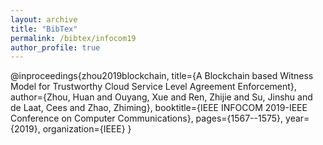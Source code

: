 ```yaml
---
layout: archive
title: "BibTex"
permalink: /bibtex/infocom19
author_profile: true
---
```


@inproceedings{zhou2019blockchain,
  title={A Blockchain based Witness Model for Trustworthy Cloud Service Level Agreement Enforcement},
  author={Zhou, Huan and Ouyang, Xue and Ren, Zhijie and Su, Jinshu and de Laat, Cees and Zhao, Zhiming},
  booktitle={IEEE INFOCOM 2019-IEEE Conference on Computer Communications},
  pages={1567--1575},
  year={2019},
  organization={IEEE}
}


